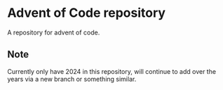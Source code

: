 # Advent of Code repository

A repository for advent of code.

## Note

Currently only have 2024 in this repository, will continue to add over the years via a new branch or something similar.

